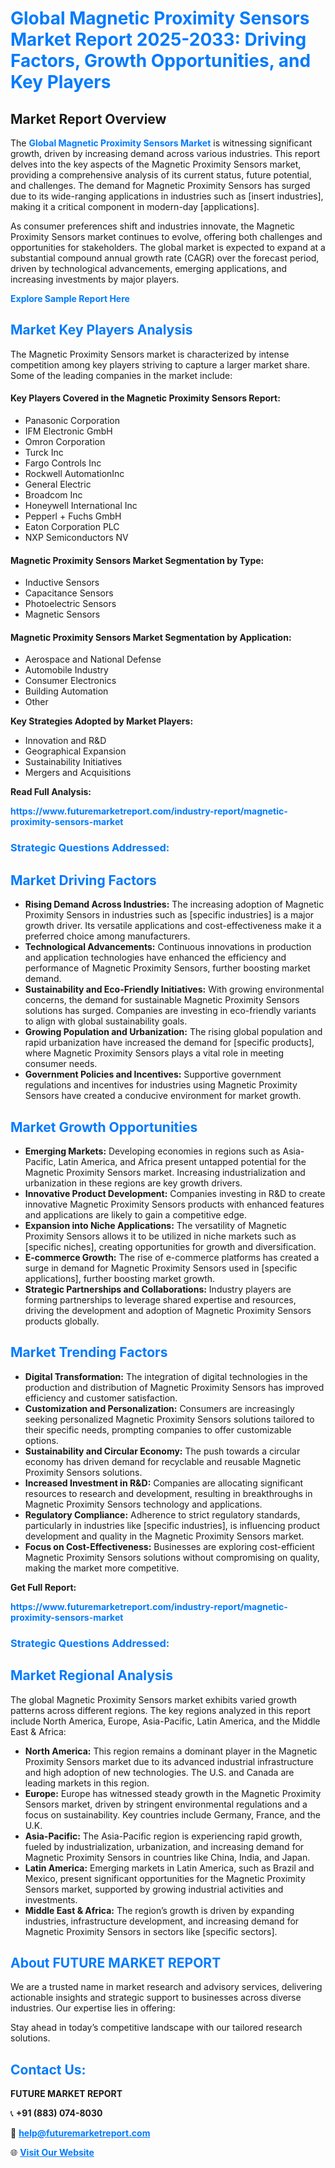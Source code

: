 <h1 style="color: #007BFF;">Global Magnetic Proximity Sensors Market Report 2025-2033: Driving Factors, Growth Opportunities, and Key Players</h1>

<section id="overview">
<h2>Market Report Overview</h2>
<p>The <a href="https://www.futuremarketreport.com/industry-report/magnetic-proximity-sensors-market" style="color: #007BFF; text-decoration: none;"><strong>Global Magnetic Proximity Sensors Market</strong></a> is witnessing significant growth, driven by increasing demand across various industries. This report delves into the key aspects of the Magnetic Proximity Sensors market, providing a comprehensive analysis of its current status, future potential, and challenges. The demand for Magnetic Proximity Sensors has surged due to its wide-ranging applications in industries such as [insert industries], making it a critical component in modern-day [applications].</p>
<p>As consumer preferences shift and industries innovate, the Magnetic Proximity Sensors market continues to evolve, offering both challenges and opportunities for stakeholders. The global market is expected to expand at a substantial compound annual growth rate (CAGR) over the forecast period, driven by technological advancements, emerging applications, and increasing investments by major players.</p>
</section>

<section id="overview">
<p><a href="https://www.futuremarketreport.com/request-sample/reportId=75051" style="color: #007BFF; text-decoration: none;"><strong>Explore Sample Report Here</strong></a></p>
</section>

<section id="key-players">
<h2 style="color: #007BFF;">Market Key Players Analysis</h2>
<p>The Magnetic Proximity Sensors market is characterized by intense competition among key players striving to capture a larger market share. Some of the leading companies in the market include:</p>
<h4>Key Players Covered in the Magnetic Proximity Sensors Report:</h4>
<ul><li>Panasonic Corporation</li><li>IFM Electronic GmbH</li><li>Omron Corporation</li><li>Turck Inc</li><li>Fargo Controls Inc</li><li>Rockwell AutomationInc</li><li>General Electric</li><li>Broadcom Inc</li><li>Honeywell International Inc</li><li>Pepperl + Fuchs GmbH</li><li>Eaton Corporation PLC</li><li>NXP Semiconductors NV</li></ul>
<h4>Magnetic Proximity Sensors Market Segmentation by Type:</h4>
<ul><li>Inductive Sensors</li><li>Capacitance Sensors</li><li>Photoelectric Sensors</li><li>Magnetic Sensors</li></ul>

<h4>Magnetic Proximity Sensors Market Segmentation by Application:</h4>
<ul><li>Aerospace and National Defense</li><li>Automobile Industry</li><li>Consumer Electronics</li><li>Building Automation</li><li>Other</li></ul>
<p><strong>Key Strategies Adopted by Market Players:</strong></p>
<ul>
<li>Innovation and R&D</li>
<li>Geographical Expansion</li>
<li>Sustainability Initiatives</li>
<li>Mergers and Acquisitions</li>
</ul>
</section>

<section>
<p><strong>Read Full Analysis: </strong></p><a href="https://www.futuremarketreport.com/industry-report/magnetic-proximity-sensors-market" style="color: #007BFF; text-decoration: none;"><strong>https://www.futuremarketreport.com/industry-report/magnetic-proximity-sensors-market</strong></a>
<h3 style="color: #007BFF;">Strategic Questions Addressed:</h3>
</section>

<section id="driving-factors">
<h2 style="color: #007BFF;">Market Driving Factors</h2>
<ul>
<li><strong>Rising Demand Across Industries:</strong> The increasing adoption of Magnetic Proximity Sensors in industries such as [specific industries] is a major growth driver. Its versatile applications and cost-effectiveness make it a preferred choice among manufacturers.</li>
<li><strong>Technological Advancements:</strong> Continuous innovations in production and application technologies have enhanced the efficiency and performance of Magnetic Proximity Sensors, further boosting market demand.</li>
<li><strong>Sustainability and Eco-Friendly Initiatives:</strong> With growing environmental concerns, the demand for sustainable Magnetic Proximity Sensors solutions has surged. Companies are investing in eco-friendly variants to align with global sustainability goals.</li>
<li><strong>Growing Population and Urbanization:</strong> The rising global population and rapid urbanization have increased the demand for [specific products], where Magnetic Proximity Sensors plays a vital role in meeting consumer needs.</li>
<li><strong>Government Policies and Incentives:</strong> Supportive government regulations and incentives for industries using Magnetic Proximity Sensors have created a conducive environment for market growth.</li>
</ul>
</section>

<section id="growth-opportunities">
<h2 style="color: #007BFF;">Market Growth Opportunities</h2>
<ul>
<li><strong>Emerging Markets:</strong> Developing economies in regions such as Asia-Pacific, Latin America, and Africa present untapped potential for the Magnetic Proximity Sensors market. Increasing industrialization and urbanization in these regions are key growth drivers.</li>
<li><strong>Innovative Product Development:</strong> Companies investing in R&D to create innovative Magnetic Proximity Sensors products with enhanced features and applications are likely to gain a competitive edge.</li>
<li><strong>Expansion into Niche Applications:</strong> The versatility of Magnetic Proximity Sensors allows it to be utilized in niche markets such as [specific niches], creating opportunities for growth and diversification.</li>
<li><strong>E-commerce Growth:</strong> The rise of e-commerce platforms has created a surge in demand for Magnetic Proximity Sensors used in [specific applications], further boosting market growth.</li>
<li><strong>Strategic Partnerships and Collaborations:</strong> Industry players are forming partnerships to leverage shared expertise and resources, driving the development and adoption of Magnetic Proximity Sensors products globally.</li>
</ul>
</section>

<section id="trending-factors">
<h2 style="color: #007BFF;">Market Trending Factors</h2>
<ul>
<li><strong>Digital Transformation:</strong> The integration of digital technologies in the production and distribution of Magnetic Proximity Sensors has improved efficiency and customer satisfaction.</li>
<li><strong>Customization and Personalization:</strong> Consumers are increasingly seeking personalized Magnetic Proximity Sensors solutions tailored to their specific needs, prompting companies to offer customizable options.</li>
<li><strong>Sustainability and Circular Economy:</strong> The push towards a circular economy has driven demand for recyclable and reusable Magnetic Proximity Sensors solutions.</li>
<li><strong>Increased Investment in R&D:</strong> Companies are allocating significant resources to research and development, resulting in breakthroughs in Magnetic Proximity Sensors technology and applications.</li>
<li><strong>Regulatory Compliance:</strong> Adherence to strict regulatory standards, particularly in industries like [specific industries], is influencing product development and quality in the Magnetic Proximity Sensors market.</li>
<li><strong>Focus on Cost-Effectiveness:</strong> Businesses are exploring cost-efficient Magnetic Proximity Sensors solutions without compromising on quality, making the market more competitive.</li>
</ul>
</section>

<section>
<p><strong>Get Full Report: </strong></p><a href="https://www.futuremarketreport.com/industry-report/magnetic-proximity-sensors-market" style="color: #007BFF; text-decoration: none;"><strong>https://www.futuremarketreport.com/industry-report/magnetic-proximity-sensors-market</strong></a>
<h3 style="color: #007BFF;">Strategic Questions Addressed:</h3>
</section>


<section id="regional-analysis">
<h2 style="color: #007BFF;">Market Regional Analysis</h2>
<p>The global Magnetic Proximity Sensors market exhibits varied growth patterns across different regions. The key regions analyzed in this report include North America, Europe, Asia-Pacific, Latin America, and the Middle East & Africa:</p>
<ul>
<li><strong>North America:</strong> This region remains a dominant player in the Magnetic Proximity Sensors market due to its advanced industrial infrastructure and high adoption of new technologies. The U.S. and Canada are leading markets in this region.</li>
<li><strong>Europe:</strong> Europe has witnessed steady growth in the Magnetic Proximity Sensors market, driven by stringent environmental regulations and a focus on sustainability. Key countries include Germany, France, and the U.K.</li>
<li><strong>Asia-Pacific:</strong> The Asia-Pacific region is experiencing rapid growth, fueled by industrialization, urbanization, and increasing demand for Magnetic Proximity Sensors in countries like China, India, and Japan.</li>
<li><strong>Latin America:</strong> Emerging markets in Latin America, such as Brazil and Mexico, present significant opportunities for the Magnetic Proximity Sensors market, supported by growing industrial activities and investments.</li>
<li><strong>Middle East & Africa:</strong> The region’s growth is driven by expanding industries, infrastructure development, and increasing demand for Magnetic Proximity Sensors in sectors like [specific sectors].</li>
</ul>
</section>

<footer>
<h2 style="color: #007BFF;">About FUTURE MARKET REPORT</h2>
<p>We are a trusted name in market research and advisory services, delivering actionable insights and strategic support to businesses across diverse industries. Our expertise lies in offering:</p>

<p>Stay ahead in today’s competitive landscape with our tailored research solutions.</p>

<h2 style="color: #007BFF;">Contact Us:</h2>
<p><strong>FUTURE MARKET REPORT</strong></p>
<p>📞 <strong>+91 (883) 074-8030</strong></p>
<p>📧 <strong><a href="mailto:help@futuremarketreport.com" style="color: #007BFF;">help@futuremarketreport.com</a></strong></p>
<p>🌐 <strong><a href="https://www.futuremarketreport.com/" style="color: #007BFF;">Visit Our Website</a></strong></p>
</footer>